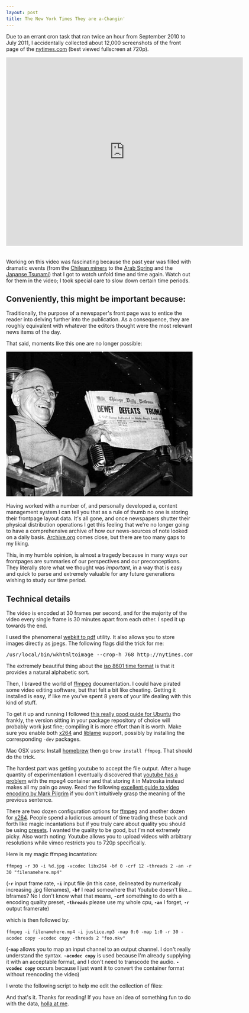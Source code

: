 ```yaml
---
layout: post
title: The New York Times They are a-Changin'
---
```


Due to an errant cron task that ran twice an hour from September 2010 to July 2011, I accidentally collected about 12,000 screenshots of the front page of the [nytimes.com](http://nytimes.com) (best viewed fullscreen at 720p).

<iframe width="640" height="510" src="http://www.youtube.com/embed/sCKGOiauJCE?rel=0" frameborder="0" allowfullscreen></iframe>

<br/>
<br/>

Working on this video was fascinating because the past year was filled with dramatic events (from the [Chilean miners](http://en.wikipedia.org/wiki/2010_Copiap%C3%B3_mining_accident) to the [Arab Spring](http://en.wikipedia.org/wiki/Arab_Spring) and the [Japanse Tsunami](http://en.wikipedia.org/wiki/2011_T%C5%8Dhoku_earthquake_and_tsunami)) that I got to watch unfold time and time again. Watch out for them in the video; I took special care to slow down certain time periods.

<h2>Conveniently, this might be important because:</h2>

Traditionally, the purpose of a newspaper's front page was to entice the reader into delving further into the publication. As a consequence, they are roughly equivalent with whatever the editors thought were the most relevant news items of the day.

That said, moments like this one are no longer possible:

[<img src="/img/truman.jpg" />](http://en.wikipedia.org/wiki/Dewey_Defeats_Truman)


Having worked with a number of, and personally developed a, content management system I can tell you that as a rule of thumb no one is storing their frontpage layout data. It's all gone, and once newspapers shutter their physical distribution operations I get this feeling that we're no longer going to have a comprehensive archive of how our news-sources of note looked on a daily basis. [Archive.org](http://wayback.archive.org/web/20110815000000*/http://nytimes.com) comes close, but there are too many gaps to my liking.

This, in my humble opinion, is almost a tragedy because in many ways our frontpages are summaries of our perspectives and our preconceptions. They literally store what we thought was *important*, in a way that is easy and quick to parse and extremely valuable for any future generations wishing to study our time period.

<h2>Technical details</h2>

The video is encoded at 30 frames per second, and for the majority of the video every single frame is 30 minutes apart from each other. I sped it up towards the end.

I used the phenomenal [webkit to pdf](http://code.google.com/p/wkhtmltopdf/) utility. It also allows you to store images directly as jpegs. The following flags did the trick for me:

<pre>/usr/local/bin/wkhtmltoimage --crop-h 768 http://nytimes.com /home/phillmv/screenshots/nytimes-`date +%Y%m%d-%H%M`.jpg</pre>

The extremely beautiful thing about the [iso 8601 time format](http://en.wikipedia.org/wiki/ISO_8601) is that it provides a natural alphabetic sort.

Then, I braved the world of [ffmpeg](http://en.wikipedia.org/wiki/FFmpeg) documentation. I could have pirated some video editing software, but that felt a bit like cheating. Getting it installed is easy, if like me you've spent 8 years of your life dealing with this kind of stuff.

To get it up and running I followed [this really good guide for Ubuntu](http://ubuntuforums.org/showthread.php?t=786095) tho frankly, the version sitting in your package repository of choice will probably work just fine; compiling it is more effort than it is worth. Make sure you enable both [x264](http://en.wikipedia.org/wiki/X264) and [liblame](http://lame.sourceforge.net/) support, possibly by installing the corresponding `-dev` packages.

Mac OSX users: Install [homebrew](http://mxcl.github.com/homebrew/) then go `brew install ffmpeg`. That should do the trick.

The hardest part was getting youtube to accept the file output. After a huge quantity of experimentation I eventually discovered that [youtube has a problem](http://forums.creativecow.net/thread/291/423) with the mpeg4 container and that storing it in Matroska instead makes all my pain go away. Read the following [excellent guide to video encoding by Mark Pilgrim](http://diveintomark.org/archives/2008/12/18/give-part-1-container-formats) if you don't intuitively grasp the meaning of the previous sentence.

There are two dozen configuration options for [ffmpeg](http://ffmpeg.org/ffmpeg-doc.html) and another dozen for [x264](http://sites.google.com/site/linuxencoding/x264-ffmpeg-mapping). People spend a ludicrous amount of time trading these back and forth like magic incantations but if you truly care about quality you should be using [presets](http://juliensimon.blogspot.com/2009/01/howto-ffmpeg-x264-presets.html). I wanted the quality to be good, but I'm not extremely picky. Also worth noting: Youtube allows you to upload videos with arbitrary resolutions while vimeo restricts you to 720p specifically. 

Here is my magic ffmpeg incantation:

`ffmpeg -r 30 -i %d.jpg -vcodec libx264 -bf 0 -crf 12 -threads 2 -an -r 30 "filenamehere.mp4"`

(<b>`-r`</b> input frame rate, <b>`-i`</b> input file (in this case, delineated by numerically increasing .jpg filenames), <b>`-bf`</b> I read somewhere that Youtube doesn't like... bframes? No I don't know what that means, <b>`-crf`</b> something to do with a encoding quality preset, <b>`-threads`</b> please use my whole cpu, <b>`-an`</b> I forget, <b>`-r`</b> output framerate)

which is then followed by:

`ffmpeg -i filenamehere.mp4 -i justice.mp3 -map 0:0 -map 1:0 -r 30 -acodec copy -vcodec copy -threads 2 "foo.mkv"`

(<b>`-map` </b> allows you to map an input channel to an output channel. I don't really understand the syntax. <b>`-acodec copy`</b> is used because I'm already supplying it with an acceptable format, and I don't need to transcode the audio. <b>`-vcodec copy`</b> occurs because I just want it to convert the container format without reencoding the video)

I wrote the following script to help me edit the collection of files:

<script src="https://gist.github.com/1089931.js?file=reorder.rb"></script>


And that's it. Thanks for reading! If you have an idea of something fun to do with the data, [holla at me](http://twitter.com/phillmv).


